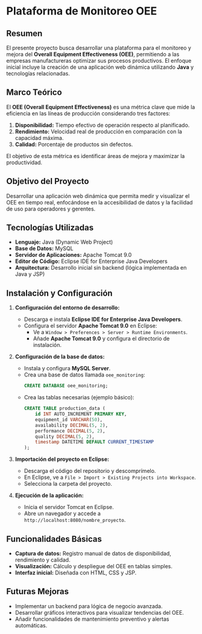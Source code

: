 # Plataforma de Monitoreo OEE

## Resumen

El presente proyecto busca desarrollar una plataforma para el monitoreo y mejora del **Overall Equipment Effectiveness (OEE)**, permitiendo a las empresas manufactureras optimizar sus procesos productivos. El enfoque inicial incluye la creación de una aplicación web dinámica utilizando **Java** y tecnologías relacionadas.

## Marco Teórico

El **OEE (Overall Equipment Effectiveness)** es una métrica clave que mide la eficiencia en las líneas de producción considerando tres factores:
1. **Disponibilidad:** Tiempo efectivo de operación respecto al planificado.
2. **Rendimiento:** Velocidad real de producción en comparación con la capacidad máxima.
3. **Calidad:** Porcentaje de productos sin defectos.

El objetivo de esta métrica es identificar áreas de mejora y maximizar la productividad.

## Objetivo del Proyecto

Desarrollar una aplicación web dinámica que permita medir y visualizar el OEE en tiempo real, enfocándose en la accesibilidad de datos y la facilidad de uso para operadores y gerentes.

## Tecnologías Utilizadas

- **Lenguaje:** Java (Dynamic Web Project)
- **Base de Datos:** MySQL
- **Servidor de Aplicaciones:** Apache Tomcat 9.0
- **Editor de Código:** Eclipse IDE for Enterprise Java Developers
- **Arquitectura:** Desarrollo inicial sin backend (lógica implementada en Java y JSP)

## Instalación y Configuración

1. **Configuración del entorno de desarrollo:**
   - Descarga e instala **Eclipse IDE for Enterprise Java Developers**.
   - Configura el servidor **Apache Tomcat 9.0** en Eclipse:
     - Ve a `Window > Preferences > Server > Runtime Environments`.
     - Añade **Apache Tomcat 9.0** y configura el directorio de instalación.

2. **Configuración de la base de datos:**
   - Instala y configura **MySQL Server**.
   - Crea una base de datos llamada `oee_monitoring`:
     ```sql
     CREATE DATABASE oee_monitoring;
     ```
   - Crea las tablas necesarias (ejemplo básico):
     ```sql
     CREATE TABLE production_data (
         id INT AUTO_INCREMENT PRIMARY KEY,
         equipment_id VARCHAR(50),
         availability DECIMAL(5, 2),
         performance DECIMAL(5, 2),
         quality DECIMAL(5, 2),
         timestamp DATETIME DEFAULT CURRENT_TIMESTAMP
     );
     ```

3. **Importación del proyecto en Eclipse:**
   - Descarga el código del repositorio y descomprímelo.
   - En Eclipse, ve a `File > Import > Existing Projects into Workspace`.
   - Selecciona la carpeta del proyecto.

4. **Ejecución de la aplicación:**
   - Inicia el servidor Tomcat en Eclipse.
   - Abre un navegador y accede a `http://localhost:8080/nombre_proyecto`.

## Funcionalidades Básicas

- **Captura de datos:** Registro manual de datos de disponibilidad, rendimiento y calidad.
- **Visualización:** Cálculo y despliegue del OEE en tablas simples.
- **Interfaz inicial:** Diseñada con HTML, CSS y JSP.

## Futuras Mejoras

- Implementar un backend para lógica de negocio avanzada.
- Desarrollar gráficos interactivos para visualizar tendencias del OEE.
- Añadir funcionalidades de mantenimiento preventivo y alertas automáticas.

